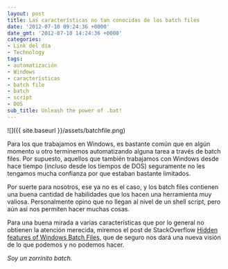 ```yaml
---
layout: post
title: Las características no tan conocidas de los batch files
date: '2012-07-10 09:24:36 +0000'
date_gmt: '2012-07-10 14:24:36 +0000'
categories:
- Link del día
- Technology
tags:
- automatización
- Windows
- características
- batch file
- batch
- script
- DOS
sub_title: Unleash the power of .bat!
---
```


![]({{ site.baseurl }}/assets/batchfile.png)

Para los que trabajamos en Windows, es bastante común que en algún momento u otro terminemos automatizando alguna tarea a través de batch files. Por supuesto, aquellos que también trabajamos con Windows desde hace tiempo (incluso desde los tiempos de DOS) seguramente no les tengamos mucha confianza por que estaban bastante limitados.

Por suerte para nosotros, ese ya no es el caso, y los batch files contienen una buena cantidad de habilidades que los hacen una herramienta muy valiosa. Personalmente opino que no llegan al nivel de un shell script, pero aún así nos permiten hacer muchas cosas.

Para una buena mirada a varias características que por lo general no obtienen la atención merecida, miremos el post de StackOverflow [Hidden features of Windows Batch Files](http://stackoverflow.com/questions/245395/hidden-features-of-windows-batch-files), que de seguro nos dará una nueva visión de lo que podemos y no podemos hacer.

_Soy un zorrinito batch._
